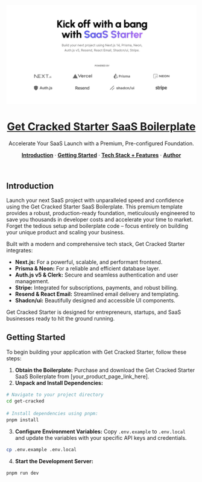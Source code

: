 <a href="https://next-saas-stripe-starter.vercel.app">
  <img alt="Get Cracked" src="public/_static/og.jpg">
  <h1 align="center">Get Cracked Starter SaaS Boilerplate</h1>
</a>

<p align="center">
  Accelerate Your SaaS Launch with a Premium, Pre-configured Foundation.
</p>

<p align="center">
  <a href="#introduction"><strong>Introduction</strong></a> ·
  <a href="#getting-started"><strong>Getting Started</strong></a> ·
  <a href="#tech-stack--features"><strong>Tech Stack + Features</strong></a> ·
  <a href="#author"><strong>Author</strong></a>
</p>
<br/>

## Introduction

Launch your next SaaS project with unparalleled speed and confidence using the Get Cracked Starter SaaS Boilerplate. This premium template provides a robust, production-ready foundation, meticulously engineered to save you thousands in developer costs and accelerate your time to market. Forget the tedious setup and boilerplate code – focus entirely on building your unique product and scaling your business.

Built with a modern and comprehensive tech stack, Get Cracked Starter integrates:
- **Next.js:** For a powerful, scalable, and performant frontend.
- **Prisma & Neon:** For a reliable and efficient database layer.
- **Auth.js v5 & Clerk:** Secure and seamless authentication and user management.
- **Stripe:** Integrated for subscriptions, payments, and robust billing.
- **Resend & React Email:** Streamlined email delivery and templating.
- **Shadcn/ui:** Beautifully designed and accessible UI components.

Get Cracked Starter is designed for entrepreneurs, startups, and SaaS businesses ready to hit the ground running.

## Getting Started

To begin building your application with Get Cracked Starter, follow these steps:

1.  **Obtain the Boilerplate:** Purchase and download the Get Cracked Starter SaaS Boilerplate from [your_product_page_link_here].
2.  **Unpack and Install Dependencies:**

```bash
# Navigate to your project directory
cd get-cracked

# Install dependencies using pnpm:
pnpm install
```

3.  **Configure Environment Variables:** Copy `.env.example` to `.env.local` and update the variables with your specific API keys and credentials.

```sh
cp .env.example .env.local
```

4.  **Start the Development Server:**

```sh
pnpm run dev
```
